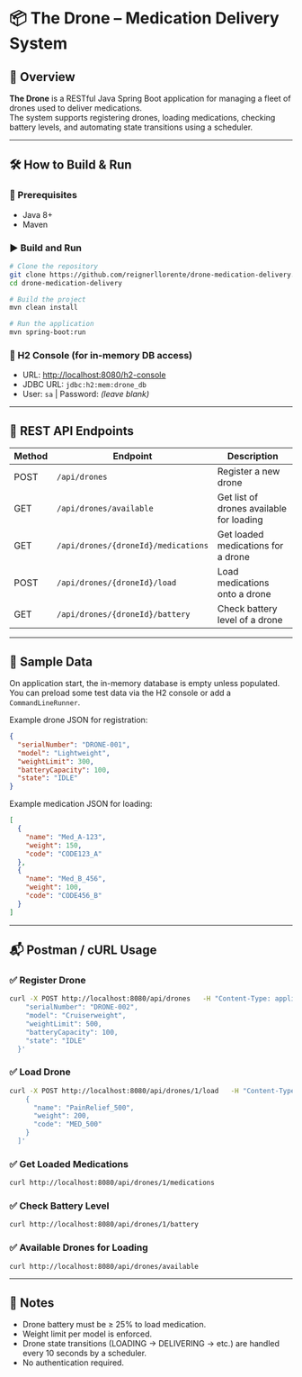 # 📦 The Drone – Medication Delivery System

## 🚁 Overview

**The Drone** is a RESTful Java Spring Boot application for managing a fleet of drones used to deliver medications.  
The system supports registering drones, loading medications, checking battery levels, and automating state transitions using a scheduler.

---

## 🛠️ How to Build & Run

### 🔧 Prerequisites
- Java 8+
- Maven

### ▶️ Build and Run

```bash
# Clone the repository
git clone https://github.com/reignerllorente/drone-medication-delivery.git
cd drone-medication-delivery

# Build the project
mvn clean install

# Run the application
mvn spring-boot:run
```

### 📂 H2 Console (for in-memory DB access)
- URL: [http://localhost:8080/h2-console](http://localhost:8080/h2-console)
- JDBC URL: `jdbc:h2:mem:drone_db`
- User: `sa` | Password: _(leave blank)_

---

## 📡 REST API Endpoints

| Method | Endpoint                             | Description                                  |
|--------|--------------------------------------|----------------------------------------------|
| POST   | `/api/drones`                        | Register a new drone                         |
| GET    | `/api/drones/available`              | Get list of drones available for loading     |
| GET    | `/api/drones/{droneId}/medications` | Get loaded medications for a drone           |
| POST   | `/api/drones/{droneId}/load`         | Load medications onto a drone                |
| GET    | `/api/drones/{droneId}/battery`      | Check battery level of a drone               |

---

## 🧪 Sample Data

On application start, the in-memory database is empty unless populated.  
You can preload some test data via the H2 console or add a `CommandLineRunner`.

Example drone JSON for registration:

```json
{
  "serialNumber": "DRONE-001",
  "model": "Lightweight",
  "weightLimit": 300,
  "batteryCapacity": 100,
  "state": "IDLE"
}
```

Example medication JSON for loading:

```json
[
  {
    "name": "Med_A-123",
    "weight": 150,
    "code": "CODE123_A"
  },
  {
    "name": "Med_B_456",
    "weight": 100,
    "code": "CODE456_B"
  }
]
```

---

## 📬 Postman / cURL Usage

### ✅ Register Drone
```bash
curl -X POST http://localhost:8080/api/drones   -H "Content-Type: application/json"   -d '{
    "serialNumber": "DRONE-002",
    "model": "Cruiserweight",
    "weightLimit": 500,
    "batteryCapacity": 100,
    "state": "IDLE"
  }'
```

### ✅ Load Drone
```bash
curl -X POST http://localhost:8080/api/drones/1/load   -H "Content-Type: application/json"   -d '[
    {
      "name": "PainRelief_500",
      "weight": 200,
      "code": "MED_500"
    }
  ]'
```

### ✅ Get Loaded Medications
```bash
curl http://localhost:8080/api/drones/1/medications
```

### ✅ Check Battery Level
```bash
curl http://localhost:8080/api/drones/1/battery
```

### ✅ Available Drones for Loading
```bash
curl http://localhost:8080/api/drones/available
```

---

## 📌 Notes

- Drone battery must be ≥ 25% to load medication.
- Weight limit per model is enforced.
- Drone state transitions (LOADING → DELIVERING → etc.) are handled every 10 seconds by a scheduler.
- No authentication required.
